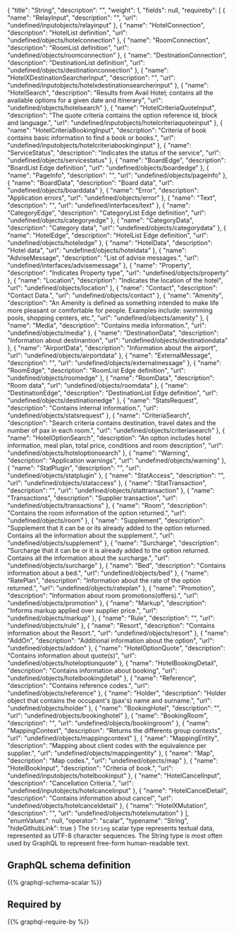 {
  "title": "String",
  "description": "",
  "weight": 1,
  "fields": null,
  "requireby": [
    {
      "name": "RelayInput",
      "description": "",
      "url": "undefined/inputobjects/relayinput"
    },
    {
      "name": "HotelConnection",
      "description": "HotelList definition",
      "url": "undefined/objects/hotelconnection"
    },
    {
      "name": "RoomConnection",
      "description": "RoomList definition",
      "url": "undefined/objects/roomconnection"
    },
    {
      "name": "DestinationConnection",
      "description": "DestinationList definition",
      "url": "undefined/objects/destinationconnection"
    },
    {
      "name": "HotelXDestinationSearcherInput",
      "description": "",
      "url": "undefined/inputobjects/hotelxdestinationsearcherinput"
    },
    {
      "name": "HotelSearch",
      "description": "Results from Avail Hotel; contains all the available options for a given date and itinerary",
      "url": "undefined/objects/hotelsearch"
    },
    {
      "name": "HotelCriteriaQuoteInput",
      "description": "The quote criteria contains the option reference id, block and language.",
      "url": "undefined/inputobjects/hotelcriteriaquoteinput"
    },
    {
      "name": "HotelCriteriaBookingInput",
      "description": "Criteria of book contains basic information to find a book or books.",
      "url": "undefined/inputobjects/hotelcriteriabookinginput"
    },
    {
      "name": "ServiceStatus",
      "description": "Indicates the status of the service",
      "url": "undefined/objects/servicestatus"
    },
    {
      "name": "BoardEdge",
      "description": "BoardList Edge definition",
      "url": "undefined/objects/boardedge"
    },
    {
      "name": "PageInfo",
      "description": "",
      "url": "undefined/objects/pageinfo"
    },
    {
      "name": "BoardData",
      "description": "Board data",
      "url": "undefined/objects/boarddata"
    },
    {
      "name": "Error",
      "description": "Application errors",
      "url": "undefined/objects/error"
    },
    {
      "name": "Text",
      "description": "",
      "url": "undefined/interfaces/text"
    },
    {
      "name": "CategoryEdge",
      "description": "CategoryList Edge definition",
      "url": "undefined/objects/categoryedge"
    },
    {
      "name": "CategoryData",
      "description": "Category data",
      "url": "undefined/objects/categorydata"
    },
    {
      "name": "HotelEdge",
      "description": "HotelList Edge definition",
      "url": "undefined/objects/hoteledge"
    },
    {
      "name": "HotelData",
      "description": "Hotel data",
      "url": "undefined/objects/hoteldata"
    },
    {
      "name": "AdviseMessage",
      "description": "List of advise messages.",
      "url": "undefined/interfaces/advisemessage"
    },
    {
      "name": "Property",
      "description": "Indicates Property type",
      "url": "undefined/objects/property"
    },
    {
      "name": "Location",
      "description": "Indicates the location of the hotel",
      "url": "undefined/objects/location"
    },
    {
      "name": "Contact",
      "description": "Contact Data.",
      "url": "undefined/objects/contact"
    },
    {
      "name": "Amenity",
      "description": "An Amenity is defined as something intended to make life more pleasant or comfortable for people. Examples include: swimming pools, shopping centers, etc.",
      "url": "undefined/objects/amenity"
    },
    {
      "name": "Media",
      "description": "Contains media information.",
      "url": "undefined/objects/media"
    },
    {
      "name": "DestinationData",
      "description": "Information about destinantion",
      "url": "undefined/objects/destinationdata"
    },
    {
      "name": "AirportData",
      "description": "Information about the airport",
      "url": "undefined/objects/airportdata"
    },
    {
      "name": "ExternalMessage",
      "description": "",
      "url": "undefined/objects/externalmessage"
    },
    {
      "name": "RoomEdge",
      "description": "RoomList Edge definition",
      "url": "undefined/objects/roomedge"
    },
    {
      "name": "RoomData",
      "description": "Room data",
      "url": "undefined/objects/roomdata"
    },
    {
      "name": "DestinationEdge",
      "description": "DestinationList Edge definition",
      "url": "undefined/objects/destinationedge"
    },
    {
      "name": "StatsRequest",
      "description": "Contains internal information.",
      "url": "undefined/objects/statsrequest"
    },
    {
      "name": "CriteriaSearch",
      "description": "Search criteria contains destination, travel dates and the number of pax in each room.",
      "url": "undefined/objects/criteriasearch"
    },
    {
      "name": "HotelOptionSearch",
      "description": "An option includes hotel information, meal plan, total price, conditions and room description",
      "url": "undefined/objects/hoteloptionsearch"
    },
    {
      "name": "Warning",
      "description": "Application warnings",
      "url": "undefined/objects/warning"
    },
    {
      "name": "StatPlugin",
      "description": "",
      "url": "undefined/objects/statplugin"
    },
    {
      "name": "StatAccess",
      "description": "",
      "url": "undefined/objects/stataccess"
    },
    {
      "name": "StatTransaction",
      "description": "",
      "url": "undefined/objects/stattransaction"
    },
    {
      "name": "Transactions",
      "description": "Supplier transaction",
      "url": "undefined/objects/transactions"
    },
    {
      "name": "Room",
      "description": "Contains the room information of the option returned.",
      "url": "undefined/objects/room"
    },
    {
      "name": "Supplement",
      "description": "Supplement that it can be or its already added to the option returned. Contains all the information about the supplement.",
      "url": "undefined/objects/supplement"
    },
    {
      "name": "Surcharge",
      "description": "Surcharge that it can be or it is already added to the option returned. Contains all the information about the surcharge.",
      "url": "undefined/objects/surcharge"
    },
    {
      "name": "Bed",
      "description": "Contains information about a bed.",
      "url": "undefined/objects/bed"
    },
    {
      "name": "RatePlan",
      "description": "Information about the rate of the option returned.",
      "url": "undefined/objects/rateplan"
    },
    {
      "name": "Promotion",
      "description": "Information about room promotions(offers).",
      "url": "undefined/objects/promotion"
    },
    {
      "name": "Markup",
      "description": "Informs markup applied over supplier price.",
      "url": "undefined/objects/markup"
    },
    {
      "name": "Rule",
      "description": "",
      "url": "undefined/objects/rule"
    },
    {
      "name": "Resort",
      "description": "Contains information about the Resort.",
      "url": "undefined/objects/resort"
    },
    {
      "name": "AddOn",
      "description": "Additional information about the option",
      "url": "undefined/objects/addon"
    },
    {
      "name": "HotelOptionQuote",
      "description": "Contains information about quote(s)",
      "url": "undefined/objects/hoteloptionquote"
    },
    {
      "name": "HotelBookingDetail",
      "description": "Contains information about booking",
      "url": "undefined/objects/hotelbookingdetail"
    },
    {
      "name": "Reference",
      "description": "Contains reference codes.",
      "url": "undefined/objects/reference"
    },
    {
      "name": "Holder",
      "description": "Holder object that contains the occupant's (pax's) name and surname.",
      "url": "undefined/objects/holder"
    },
    {
      "name": "BookingHotel",
      "description": "",
      "url": "undefined/objects/bookinghotel"
    },
    {
      "name": "BookingRoom",
      "description": "",
      "url": "undefined/objects/bookingroom"
    },
    {
      "name": "MappingContext",
      "description": "Returns the differents group contexts",
      "url": "undefined/objects/mappingcontext"
    },
    {
      "name": "MappingEntity",
      "description": "Mapping about client codes with the equivalence per supplier.",
      "url": "undefined/objects/mappingentity"
    },
    {
      "name": "Map",
      "description": "Map codes.",
      "url": "undefined/objects/map"
    },
    {
      "name": "HotelBookInput",
      "description": "Criteria of book.",
      "url": "undefined/inputobjects/hotelbookinput"
    },
    {
      "name": "HotelCancelInput",
      "description": "Cancellation Criteria.",
      "url": "undefined/inputobjects/hotelcancelinput"
    },
    {
      "name": "HotelCancelDetail",
      "description": "Contains information about cancel",
      "url": "undefined/objects/hotelcanceldetail"
    },
    {
      "name": "HotelXMutation",
      "description": "",
      "url": "undefined/objects/hotelxmutation"
    }
  ],
  "enumValues": null,
  "operator": "scalar",
  "typename": "String",
  "hideGithubLink": true
}
The `String` scalar type represents textual data, represented as UTF-8 character sequences. The String type is most often used by GraphQL to represent free-form human-readable text.
## GraphQL schema definition

{{% graphql-schema-scalar %}}

## Required by

{{% graphql-require-by %}}
